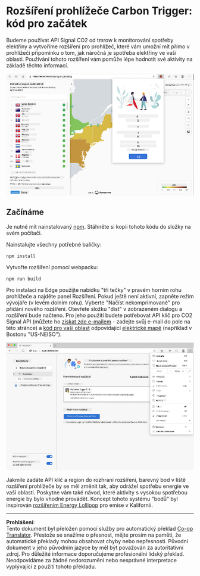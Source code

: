 <!--
CO_OP_TRANSLATOR_METADATA:
{
  "original_hash": "9a6b22a2eff0f499b66236be973b24ad",
  "translation_date": "2025-08-28T03:46:47+00:00",
  "source_file": "5-browser-extension/solution/translation/README.it.md",
  "language_code": "cs"
}
-->
# Rozšíření prohlížeče Carbon Trigger: kód pro začátek

Budeme používat API Signal CO2 od tmrow k monitorování spotřeby elektřiny a vytvoříme rozšíření pro prohlížeč, které vám umožní mít přímo v prohlížeči připomínku o tom, jak náročná je spotřeba elektřiny ve vaší oblasti. Používání tohoto rozšíření vám pomůže lépe hodnotit své aktivity na základě těchto informací.

![snímek obrazovky rozšíření](../../../../../translated_images/extension-screenshot.0e7f5bfa110e92e3875e1bc9405edd45a3d2e02963e48900adb91926a62a5807.cs.png)

## Začínáme

Je nutné mít nainstalovaný [npm](https://npmjs.com). Stáhněte si kopii tohoto kódu do složky na svém počítači.

Nainstalujte všechny potřebné balíčky:

```
npm install
```

Vytvořte rozšíření pomocí webpacku:

```
npm run build
```

Pro instalaci na Edge použijte nabídku "tři tečky" v pravém horním rohu prohlížeče a najděte panel Rozšíření. Pokud ještě není aktivní, zapněte režim vývojáře (v levém dolním rohu). Vyberte "Načíst nekomprimované" pro přidání nového rozšíření. Otevřete složku "dist" v zobrazeném dialogu a rozšíření bude načteno. Pro jeho použití budete potřebovat API klíč pro CO2 Signal API (můžete ho [získat zde e-mailem](https://www.co2signal.com/) - zadejte svůj e-mail do pole na této stránce) a [kód pro vaši oblast](http://api.electricitymap.org/v3/zones) odpovídající [elektrické mapě](https://www.electricitymap.org/map) (například v Bostonu "US-NEISO").

![instalace](../../../../../translated_images/install-on-edge.78634f02842c48283726c531998679a6f03a45556b2ee99d8ff231fe41446324.cs.png)

Jakmile zadáte API klíč a region do rozhraní rozšíření, barevný bod v liště rozšíření prohlížeče by se měl změnit tak, aby odrážel spotřebu energie ve vaší oblasti. Poskytne vám také návod, které aktivity s vysokou spotřebou energie by bylo vhodné provádět. Koncept tohoto systému "bodů" byl inspirován [rozšířením Energy Lollipop](https://energylollipop.com/) pro emise v Kalifornii.

---

**Prohlášení**:  
Tento dokument byl přeložen pomocí služby pro automatický překlad [Co-op Translator](https://github.com/Azure/co-op-translator). Přestože se snažíme o přesnost, mějte prosím na paměti, že automatické překlady mohou obsahovat chyby nebo nepřesnosti. Původní dokument v jeho původním jazyce by měl být považován za autoritativní zdroj. Pro důležité informace doporučujeme profesionální lidský překlad. Neodpovídáme za žádné nedorozumění nebo nesprávné interpretace vyplývající z použití tohoto překladu.